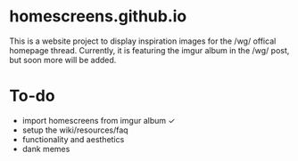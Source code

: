 # homescreens.github.io
This is a website project to display inspiration images for the /wg/ offical homepage thread.
Currently, it is featuring the imgur album in the /wg/ post, but soon more will be added.

# To-do
 - import homescreens from imgur album ✓
 - setup the wiki/resources/faq
 - functionality and aesthetics
 - dank memes
